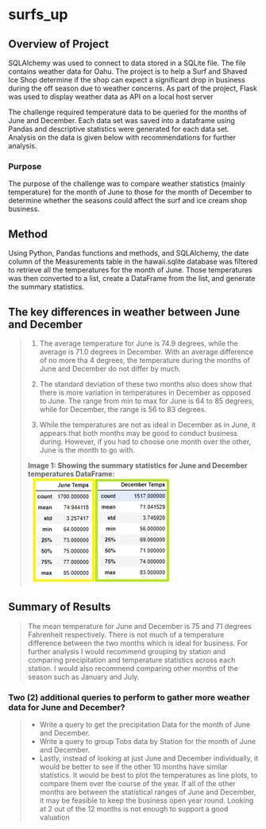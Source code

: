 # surfs_up

## Overview of Project
SQLAlchemy was used to connect to data stored in a SQLite file. The file contains weather data for Oahu. The project is to help a Surf and Shaved Ice Shop determine if the shop can expect a significant drop in business during the off season due to weather concerns. As part of the project, Flask was used to display weather data as API on a local host server

The challenge required temperature data to be queried for the months of June and December. Each data set was saved into a dataframe using Pandas and descriptive statistics were generated for each data set. Analysis on the data is given below with recommendations for further analysis. 

### Purpose
The purpose of the challenge was to compare weather statistics (mainly temperature) for the month of June to those for the month of December to determine whether the seasons could affect the surf and ice cream shop business.

## Method
Using Python, Pandas functions and methods, and SQLAlchemy, the date column of the Measurements table in the hawaii.sqlite database was filtered to retrieve all the temperatures for the month of June. Those temperatures was then converted to a list, create a DataFrame from the list, and generate the summary statistics.

## The key differences in weather between June and December
>
>1. The average temperature for June is 74.9 degrees, while the average is 71.0 degrees in December. With an average difference of no more tha 4 degrees, the temperature during the months of June and December do not differ by much.
>
>2. The standard deviation of these two months also does show that there is more variation in temperatures in December as opposed to June. The range from min to max for June is 64 to 85 degrees, while for December, the range is 56 to 83 degrees.
>
>3. While the temperatures are not as ideal in December as in June, it appears that both months may be good to conduct business during. However, if you had to choose one month over the other, June is the month to go with.
>
>**Image 1: Showing the summary statistics for June and December temperatures DataFrame:**
>![temp_stats](./Resources/temp_stats.png)

## Summary of Results
>The mean temperature for June and December is 75 and 71 degrees Fahrenheit respectively. There is not much of a temperature difference between the two months which is ideal for business. For further analysis I would recommend grouping by station and comparing precipitation and temperature statistics across each station. I would also recommend comparing other months of the season such as January and July.

### Two (2) additional queries to perform to gather more weather data for June and December?
>- Write a query to get the precipitation Data for the month of June and December.
>- Write a query to group Tobs data by Station for the month of June and December.
> - Lastly, instead of looking at just June and December individually, it would be better to see if the other 10 months have similar statistics. It would be best to plot the temperatures as line plots, to compare them over the course of the year. If all of the other months are between the statistical ranges of June and December, it may be feasible to keep the business open year round. Looking at 2 out of the 12 months is not enough to support a good valuation